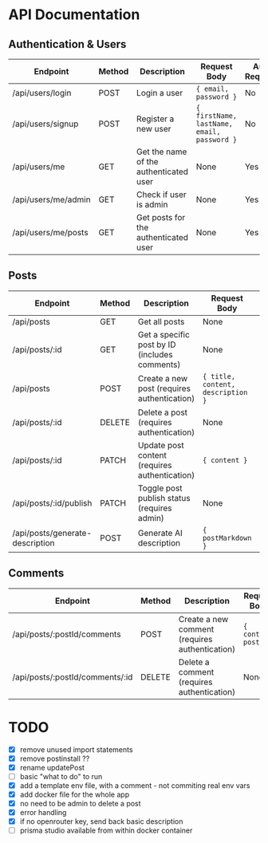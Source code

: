 # API Documentation

## Authentication & Users

| Endpoint            | Method | Description                            | Request Body                               | Auth Required |
| ------------------- | ------ | -------------------------------------- | ------------------------------------------ | ------------- |
| /api/users/login    | POST   | Login a user                           | `{ email, password }`                      | No            |
| /api/users/signup   | POST   | Register a new user                    | `{ firstName, lastName, email, password }` | No            |
| /api/users/me       | GET    | Get the name of the authenticated user | None                                       | Yes           |
| /api/users/me/admin | GET    | Check if user is admin                 | None                                       | Yes           |
| /api/users/me/posts | GET    | Get posts for the authenticated user   | None                                       | Yes           |

## Posts

| Endpoint                        | Method | Description                                   | Request Body                      | Auth Required |
| ------------------------------- | ------ | --------------------------------------------- | --------------------------------- | ------------- |
| /api/posts                      | GET    | Get all posts                                 | None                              | No            |
| /api/posts/:id                  | GET    | Get a specific post by ID (includes comments) | None                              | No            |
| /api/posts                      | POST   | Create a new post (requires authentication)   | `{ title, content, description }` | Yes           |
| /api/posts/:id                  | DELETE | Delete a post (requires authentication)       | None                              | Yes           |
| /api/posts/:id                  | PATCH  | Update post content (requires authentication) | `{ content }`                     | Yes           |
| /api/posts/:id/publish          | PATCH  | Toggle post publish status (requires admin)   | None                              | Yes           |
| /api/posts/generate-description | POST   | Generate AI description                       | `{ postMarkdown }`                | No            |

## Comments

| Endpoint                        | Method | Description                                    | Request Body          | Auth Required |
| ------------------------------- | ------ | ---------------------------------------------- | --------------------- | ------------- |
| /api/posts/:postId/comments     | POST   | Create a new comment (requires authentication) | `{ content, postId }` | Yes           |
| /api/posts/:postId/comments/:id | DELETE | Delete a comment (requires authentication)     | None                  | Yes           |

# TODO

- [x] remove unused import statements
- [x] remove postinstall ??
- [x] rename updatePost
- [ ] basic "what to do" to run
- [x] add a template env file, with a comment - not commiting real env vars
- [x] add docker file for the whole app
- [x] no need to be admin to delete a post
- [x] error handling
- [x] if no openrouter key, send back basic description
- [ ] prisma studio available from within docker container
